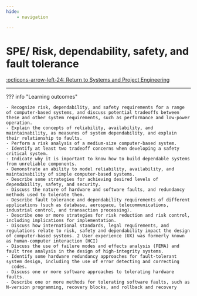 ```yaml
---
hide:
    - navigation

---
```


# SPE/ Risk, dependability, safety, and fault tolerance

[:octicons-arrow-left-24: Return to Systems and Project Engineering](/Knowledge-Notebook/System-Project-Engineering/)

---

??? info "Learning outcomes"

    - Recognize risk, dependability, and safety requirements for a range of computer-based systems, and discuss potential tradeoffs between these and other system requirements, such as performance and low-power operation.
    - Explain the concepts of reliability, availability, and maintainability, as measures of system dependability, and explain their relationship to faults.
    - Perform a risk analysis of a medium-size computer-based system.
    - Identify at least two tradeoff concerns when developing a safety critical system.
    - Indicate why it is important to know how to build dependable systems from unreliable components.
    - Demonstrate an ability to model reliability, availability, and maintainability of simple computer-based systems.
    - Describe some strategies for achieving desired levels of dependability, safety, and security.
    - Discuss the nature of hardware and software faults, and redundancy methods used to tolerate them.
    - Describe fault tolerance and dependability requirements of different applications (such as database, aerospace, telecommunications, industrial control, and transaction processing).
    - Describe one or more strategies for risk reduction and risk control, including implications for implementation.
    - Discuss how international standards, legal requirements, and regulations relate to risk, safety and dependability impact the design of computer-based systems. 2 User experience (UX) was formerly known as human-computer interaction (HCI)
    - Discuss the use of failure modes and effects analysis (FEMA) and fault tree analysis in the design of high-integrity systems.
    - Identify some hardware redundancy approaches for fault-tolerant system design, including the use of error detecting and correcting
      codes.
    - Discuss one or more software approaches to tolerating hardware faults.
    - Describe one or more methods for tolerating software faults, such as N-version programming, recovery blocks, and rollback and recovery
